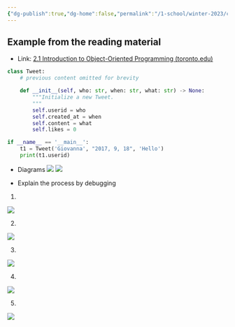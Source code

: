 ```yaml
---
{"dg-publish":true,"dg-home":false,"permalink":"/1-school/winter-2023/csc-148/preps/prep-2/","dgPassFrontmatter":true}
---
```


## Example from the reading material
- Link: [2.1 Introduction to Object-Oriented Programming (toronto.edu)](https://www.teach.cs.toronto.edu/~csc148h/winter/notes/object-oriented-programming/oop_intro.html)

```python
class Tweet:
    # previous content omitted for brevity

    def __init__(self, who: str, when: str, what: str) -> None:
        """Initialize a new Tweet.
        """
        self.userid = who
        self.created_at = when
        self.content = what
        self.likes = 0

if __name__ == '__main__':
    t1 = Tweet('Giovanna', "2017, 9, 18", 'Hello')
    print(t1.userid)
```

- Diagrams
![](https://i.imgur.com/A6BtKgS.png)
![](https://i.imgur.com/iLX8H57.png)


- Explain the process by debugging
1. 
![](https://i.imgur.com/W35eGaf.png)


2. 
![](https://i.imgur.com/JiL8mHG.png)

3. 
![](https://i.imgur.com/iYFoxTw.png)

4. 
![](https://i.imgur.com/yodO34q.png)

5. 
![](https://i.imgur.com/06R5lM1.png)
